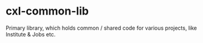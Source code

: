 # cxl-common-lib
Primary library, which holds common / shared code for various projects, like Institute &amp; Jobs etc.
